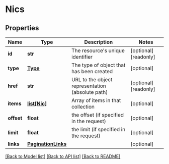 # Nics

## Properties
Name | Type | Description | Notes
------------ | ------------- | ------------- | -------------
**id** | **str** | The resource&#39;s unique identifier | [optional] [readonly] 
**type** | [**Type**](Type.md) | The type of object that has been created | [optional] 
**href** | **str** | URL to the object representation (absolute path) | [optional] [readonly] 
**items** | [**list[Nic]**](Nic.md) | Array of items in that collection | [optional] 
**offset** | **float** | the offset (if specified in the request) | [optional] 
**limit** | **float** | the limit (if specified in the request) | [optional] 
**links** | [**PaginationLinks**](PaginationLinks.md) |  | [optional] 

[[Back to Model list]](../README.md#documentation-for-models) [[Back to API list]](../README.md#documentation-for-api-endpoints) [[Back to README]](../README.md)



